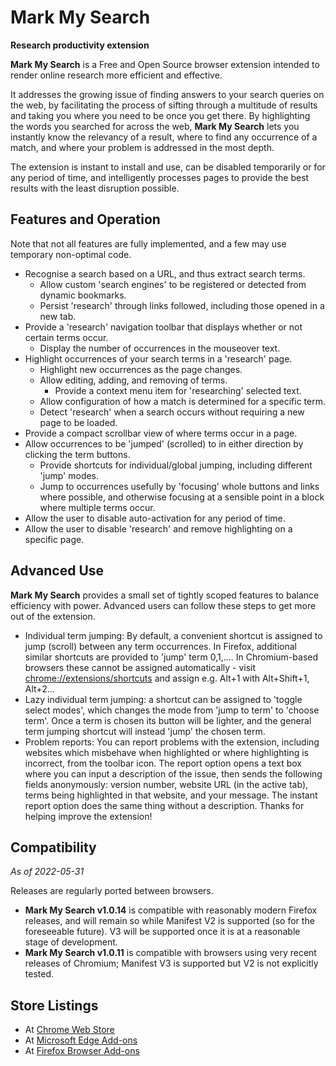 # Mark My Search

**Research productivity extension**

**Mark My Search** is a Free and Open Source browser extension intended to render online research more efficient and effective.

It addresses the growing issue of finding answers to your search queries on the web, by facilitating the process of sifting through a multitude of results and taking you where you need to be once you get there. By highlighting the words you searched for across the web, **Mark My Search** lets you instantly know the relevancy of a result, where to find any occurrence of a match, and where your problem is addressed in the most depth.

The extension is instant to install and use, can be disabled temporarily or for any period of time, and intelligently processes pages to provide the best results with the least disruption possible.


## Features and Operation

Note that not all features are fully implemented, and a few may use temporary non-optimal code.

* Recognise a search based on a URL, and thus extract search terms.
  * Allow custom 'search engines' to be registered or detected from dynamic bookmarks.
  * Persist 'research' through links followed, including those opened in a new tab.
* Provide a 'research' navigation toolbar that displays whether or not certain terms occur.
  * Display the number of occurrences in the mouseover text.
* Highlight occurrences of your search terms in a 'research' page.
  * Highlight new occurrences as the page changes.
  * Allow editing, adding, and removing of terms.
    * Provide a context menu item for 'researching' selected text.
  * Allow configuration of how a match is determined for a specific term.
  * Detect 'research' when a search occurs without requiring a new page to be loaded.
* Provide a compact scrollbar view of where terms occur in a page.
* Allow occurrences to be 'jumped' (scrolled) to in either direction by clicking the term buttons.
  * Provide shortcuts for individual/global jumping, including different 'jump' modes.
  * Jump to occurrences usefully by 'focusing' whole buttons and links where possible, and otherwise focusing at a sensible point in a block where multiple terms occur.
* Allow the user to disable auto-activation for any period of time.
* Allow the user to disable 'research' and remove highlighting on a specific page.


## Advanced Use

**Mark My Search** provides a small set of tightly scoped features to balance efficiency with power. Advanced users can follow these steps to get more out of the extension.

* Individual term jumping: By default, a convenient shortcut is assigned to jump (scroll) between any term occurrences. In Firefox, additional similar shortcuts are provided to 'jump' term 0,1,…. In Chromium-based browsers these cannot be assigned automatically - visit <chrome://extensions/shortcuts> and assign e.g. Alt+1 with Alt+Shift+1, Alt+2…
* Lazy individual term jumping: a shortcut can be assigned to 'toggle select modes', which changes the mode from 'jump to term' to 'choose term'. Once a term is chosen its button will be lighter, and the general term jumping shortcut will instead 'jump' the chosen term.
* Problem reports: You can report problems with the extension, including websites which misbehave when highlighted or where highlighting is incorrect, from the toolbar icon. The report option opens a text box where you can input a description of the issue, then sends the following fields anonymously: version number, website URL (in the active tab), terms being highlighted in that website, and your message. The instant report option does the same thing without a description. Thanks for helping improve the extension!


## Compatibility

_As of 2022-05-31_

Releases are regularly ported between browsers.

* **Mark My Search v1.0.14** is compatible with reasonably modern Firefox releases, and will remain so while Manifest V2 is supported (so for the foreseeable future). V3 will be supported once it is at a reasonable stage of development.
* **Mark My Search v1.0.11** is compatible with browsers using very recent releases of Chromium; Manifest V3 is supported but V2 is not explicitly tested.


## Store Listings

* At [Chrome Web Store](https://chrome.google.com/webstore/detail/mark-my-search/lijbnhoniejpjjgemoifpjklobhakinb)
* At [Microsoft Edge Add-ons](https://microsoftedge.microsoft.com/addons/detail/mark-my-search/pgkppfodndbpalojpibdnlcdfcnidemj)
* At [Firefox Browser Add-ons](https://addons.mozilla.org/en-GB/firefox/addon/mark-my-search/)
